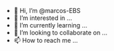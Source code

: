 - 👋 Hi, I’m @marcos-EBS
- 👀 I’m interested in ...
- 🌱 I’m currently learning ...
- 💞️ I’m looking to collaborate on ...
- 📫 How to reach me ...

<!---
marcos-EBS/marcos-EBS is a ✨ special ✨ repository because its `README.md` (this file) appears on your GitHub profile.
You can click the Preview link to take a look at your changes.
--->

